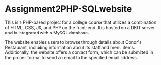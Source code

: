 # Assignment2PHP-SQLwebsite
This is a PHP-based project for a college course that utilizes a combination of HTML, CSS, JS, and PHP on the front-end. It is hosted on a DKIT server and is integrated with a MySQL database.

The website enables users to browse through details about Conor's Restaurant, including information about its staff and menu items. Additionally, the website offers a contact form, which can be submitted in the proper format to send an email to the specified email address.
